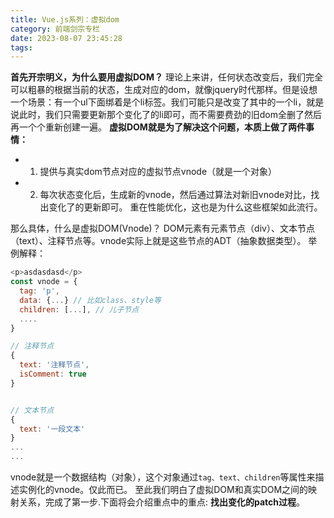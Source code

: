 ```yaml
---
title: Vue.js系列：虚拟dom
category: 前端剑宗专栏
date: 2023-08-07 23:45:28
tags:
---
```

**首先开宗明义，为什么要用虚拟DOM？**
理论上来讲，任何状态改变后，我们完全可以粗暴的根据当前的状态，生成对应的dom，就像jquery时代那样。但是设想一个场景：有一个ul下面绑着是个li标签。我们可能只是改变了其中的一个li，就是说此时，我们只需要更新那个变化了的li即可，而不需要费劲的旧dom全删了然后再一个个重新创建一遍。
**虚拟DOM就是为了解决这个问题，本质上做了两件事情：**
- 1. 提供与真实dom节点对应的虚拟节点vnode（就是一个对象）
- 2. 每次状态变化后，生成新的vnode，然后通过算法对新旧vnode对比，找出变化了的更新即可。
重在性能优化，这也是为什么这些框架如此流行。

那么具体，什么是虚拟DOM(Vnode)？
DOM元素有元素节点（div）、文本节点（text）、注释节点等。vnode实际上就是这些节点的ADT（抽象数据类型）。
举例解释：
```javascript
<p>asdasdasd</p>
const vnode = {
  tag: 'p',
  data: {...} // 比如class、style等
  children: [...], // 儿子节点
  ....
}

// 注释节点
{
  text: '注释节点',
  isComment: true
}


// 文本节点
{
  text: '一段文本'
}
...
...
```
vnode就是一个数据结构（对象），这个对象通过`tag、text、children`等属性来描述实例化的vnode。仅此而已。
至此我们明白了虚拟DOM和真实DOM之间的映射关系，完成了第一步.下面将会介绍重点中的重点: **找出变化的patch过程**。